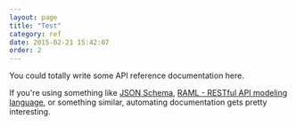 ```yaml
---
layout: page
title: "Test"
category: ref
date: 2015-02-21 15:42:07
order: 2
---
```


You could totally write some API reference documentation here.

If you're using something like [JSON Schema](http://json-schema.org/), [RAML - RESTful API modeling language](http://raml.org/), or something similar, automating documentation gets pretty interesting.
